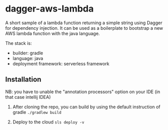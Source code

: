 # dagger-aws-lambda
A short sample of a lambda function returning a simple string using Dagger for dependency injection. 
It can be used as a boilerplate to bootstrap a new AWS lambda function with the java language.

The stack is:
- builder: gradle
- language: java
- deployment framework: serverless framework 

## Installation

NB: you have to unable the "annotation processors" option on your IDE (in that case intellij IDEA)

1. After cloning the repo, you can build by using the default instruction of gradle
```./gradlew build```

2. Deploy to the cloud
``sls deploy -v``



 